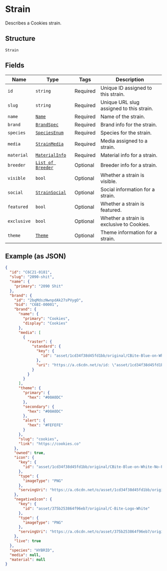 
# Strain

Describes a Cookies strain.

## Structure

`Strain`

## Fields

| Name | Type | Tags | Description |
|  --- | --- | --- | --- |
| `id` | `string` | Required | Unique ID assigned to this strain. |
| `slug` | `string` | Required | Unique URL slug assigned to this strain. |
| `name` | [`Name`](/doc/models/name.md) | Required | Name of the strain. |
| `brand` | [`BrandSpec`](/doc/models/brand-spec.md) | Required | Brand info for the strain. |
| `species` | [`SpeciesEnum`](/doc/models/species-enum.md) | Required | Species for the strain. |
| `media` | [`StrainMedia`](/doc/models/strain-media.md) | Required | Media assigned to a strain. |
| `material` | [`MaterialInfo`](/doc/models/material-info.md) | Required | Material info for a strain. |
| `breeder` | [`List of Breeder`](/doc/models/breeder.md) | Optional | Breeder info for a strain. |
| `visible` | `bool` | Optional | Whether a strain is visible. |
| `social` | [`StrainSocial`](/doc/models/strain-social.md) | Optional | Social information for a strain. |
| `featured` | `bool` | Optional | Whether a strain is featured. |
| `exclusive` | `bool` | Optional | Whether a strain is exclusive to Cookies. |
| `theme` | [`Theme`](/doc/models/theme.md) | Optional | Theme information for a strain. |

## Example (as JSON)

```json
{
  "id": "C6C21-0181",
  "slug": "2090-shit",
  "name": {
    "primary": "2090 Shit"
  },
  "brand": {
    "id": "2bqMdszNwnpdAk27sPVygO",
    "bid": "C6BI-00001",
    "brand": {
      "name": {
        "primary": "Cookies",
        "display": "Cookies"
      },
      "media": [
        {
          "raster": {
            "standard": {
              "key": {
                "id": "asset/1cd34f38d45fd1bb/original/CBite-Blue-on-White-No-Padding"
              },
              "uri": "https://a.c6cdn.net/o/id: \"asset/1cd34f38d45fd1bb/original/CBite-Blue-on-White-No-Padding\"\n"
            }
          }
        }
      ],
      "theme": {
        "primary": {
          "hex": "#00A0DC"
        },
        "secondary": {
          "hex": "#00A0DC"
        },
        "alert": {
          "hex": "#FEFEFE"
        }
      },
      "slug": "cookies",
      "link": "https://cookies.co"
    },
    "owned": true,
    "icon": {
      "key": {
        "id": "asset/1cd34f38d45fd1bb/original/CBite-Blue-on-White-No-Padding"
      },
      "type": {
        "imageType": "PNG"
      },
      "servingUri": "https://a.c6cdn.net/o/asset/1cd34f38d45fd1bb/original/CBite-Blue-on-White-No-Padding.png"
    },
    "negativeIcon": {
      "key": {
        "id": "asset/375b253864f96eb7/original/C-Bite-Logo-White"
      },
      "type": {
        "imageType": "PNG"
      },
      "servingUri": "https://a.c6cdn.net/o/asset/375b253864f96eb7/original/C-Bite-Logo-White.png"
    },
    "live": true
  },
  "species": "HYBRID",
  "media": null,
  "material": null
}
```

